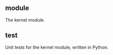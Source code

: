 module
------

The kernel module.


test
-----

Unit tests for the kernel module, written in Python.
